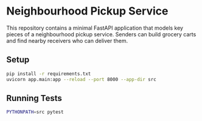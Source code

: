 # Neighbourhood Pickup Service

This repository contains a minimal FastAPI application that models key pieces of a neighbourhood pickup service. Senders can build grocery carts and find nearby receivers who can deliver them.

## Setup

```bash
pip install -r requirements.txt
uvicorn app.main:app --reload --port 8000 --app-dir src
```

## Running Tests

```bash
PYTHONPATH=src pytest
```
